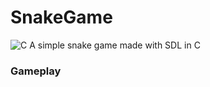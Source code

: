 # SnakeGame
![C](https://img.shields.io/badge/c-%2300599C.svg?style=for-the-badge&logo=c&logoColor=white)
A simple snake game made with SDL in C

### Gameplay

